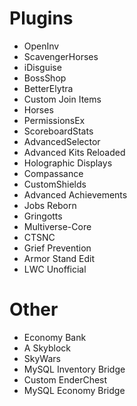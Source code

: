 # Plugins
- OpenInv
- ScavengerHorses
- iDisguise
- BossShop
- BetterElytra
- Custom Join Items
- Horses
- PermissionsEx
- ScoreboardStats
- AdvancedSelector
- Advanced Kits Reloaded
- Holographic Displays
- Compassance
- CustomShields
- Advanced Achievements
- Jobs Reborn
- Gringotts
- Multiverse-Core
- CTSNC
- Grief Prevention
- Armor Stand Edit
- LWC Unofficial
#
# Other
- Economy Bank
- A Skyblock
- SkyWars
- MySQL Inventory Bridge
- Custom EnderChest
- MySQL Economy Bridge
